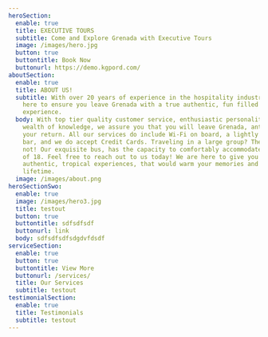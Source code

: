 ```yaml
---
heroSection:
  enable: true
  title: EXECUTIVE TOURS
  subtitle: Come and Explore Grenada with Executive Tours
  image: /images/hero.jpg
  button: true
  buttontitle: Book Now
  buttonurl: https://demo.kgpord.com/
aboutSection:
  enable: true
  title: ABOUT US!​
  subtitle: With over 20 years of experience in the hospitality industry, we are
    here to ensure you leave Grenada with a true authentic, fun filled
    experience.
  body: With top tier quality customer service, enthusiastic personality, and a
    wealth of knowledge, we assure you that you will leave Grenada, anticipating
    your return. All our services do include Wi-Fi on board, a lightly stocked
    bar, and we do accept Credit Cards. Traveling in a large group? Then worry
    not! Our exquisite bus, has the capacity to comfortably accommodate a group
    of 18. Feel free to reach out to us today! We are here to give you an
    authentic, tropical experiences, that would warm your memories and last a
    lifetime.
  image: /images/about.png
heroSectionSwo:
  enable: true
  image: /images/hero3.jpg
  title: testout
  button: true
  buttontitle: sdfsdfsdf
  buttonurl: link
  body: sdfsdfsdfsdgdvfdsdf
serviceSection:
  enable: true
  button: true
  buttontitle: View More
  buttonurl: /services/
  title: Our Services
  subtitle: testout
testimonialSection:
  enable: true
  title: Testimonials
  subtitle: testout
---
```

